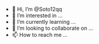 - 👋 Hi, I’m @Soto12qq
- 👀 I’m interested in ...
- 🌱 I’m currently learning ...
- 💞️ I’m looking to collaborate on ...
- 📫 How to reach me ...

<!---
Soto12qq/Soto12qq is a ✨ special ✨ repository because its `README.md` (this file) appears on your GitHub profile.
You can click the Preview link to take a look at your changes.
--->
